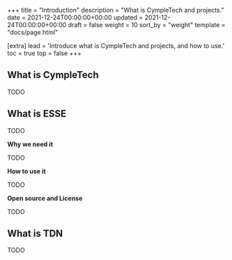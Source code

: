 +++
title = "Introduction"
description = "What is CympleTech and projects."
date = 2021-12-24T00:00:00+00:00
updated = 2021-12-24T00:00:00+00:00
draft = false
weight = 10
sort_by = "weight"
template = "docs/page.html"

[extra]
lead = 'Introduce what is CympleTech and projects, and how to use.'
toc = true
top = false
+++

## What is CympleTech
TODO

## What is ESSE
TODO

**Why we need it**

TODO

**How to use it**

TODO

**Open source and License**

TODO

## What is TDN
TODO
